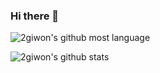 ### Hi there 👋

![2giwon's github most language](https://github-readme-stats.vercel.app/api/top-langs/?username=2giwon&layout=compact)
<!--
**2giwon/2giwon** is a ✨ _special_ ✨ repository because its `README.md` (this file) appears on your GitHub profile.
Here are some ideas to get you started:
- 🔭 I’m currently working on ...
- 🌱 I’m currently learning ...
- 👯 I’m looking to collaborate on ...
- 🤔 I’m looking for help with ...
- 💬 Ask me about ...
- 📫 How to reach me: ...
- 😄 Pronouns: ...
- ⚡ Fun fact: ...
-->
![2giwon's github stats](https://github-readme-stats.vercel.app/api?username=2giwon&show_icons=true)
